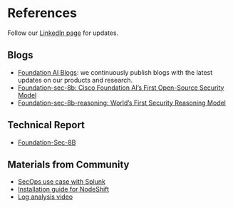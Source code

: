 # References
Follow our [LinkedIn page](https://www.linkedin.com/company/fdtn/) for updates.

## Blogs
- [Foundation AI Blogs](https://fdtn.ai/blog): we continuously publish blogs with the latest updates on our products and research.
- [Foundation-sec-8b: Cisco Foundation AI’s First Open-Source Security Model](https://blogs.cisco.com/security/foundation-sec-cisco-foundation-ai-first-open-source-security-model)
- [Foundation-sec-8b-reasoning: World’s First Security Reasoning Model](https://blogs.cisco.com/security/foundation-sec-8b-reasoning-worlds-first-security-reasoning-model)

## Technical Report
- [Foundation-Sec-8B](https://arxiv.org/abs/2504.21039)

## Materials from Community
- [SecOps use case with Splunk](https://www.splunk.com/en_us/blog/artificial-intelligence/accelerating-security-operations-with-splunk-and-foundation-ai-s-first-open-source-security-model.html)
- [Installation guide for NodeShift](https://dev.to/nodeshiftcloud/how-to-install-foundation-sec-8b-by-cisco-the-ultimate-cybersecurity-ai-model-2j9i)
- [Log analysis video](https://www.linkedin.com/posts/ownyourai_i-went-down-the-cisco-foundation-sec-llm-activity-7325084705433743360-oYiw/)

